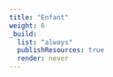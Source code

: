 ```yaml
---
title: "Enfant"
weight: 6
_build:
  list: "always"
  publishResources: true
  render: never
---
```

